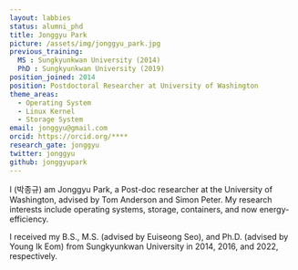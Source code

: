 ```yaml
---
layout: labbies
status: alumni_phd
title: Jonggyu Park
picture: /assets/img/jonggyu_park.jpg
previous_training:
  MS : Sungkyunkwan University (2014)
  PhD : Sungkyunkwan University (2019)
position_joined: 2014
position: Postdoctoral Researcher at University of Washington
theme_areas:
  - Operating System
  - Linux Kernel
  - Storage System
email: jonggyu@gmail.com
orcid: https://orcid.org/****
research_gate: jonggyu
twitter: jonggyu
github: jonggyupark
---
```


I (박종규) am Jonggyu Park, a Post-doc researcher at the University of Washington, advised by Tom Anderson and Simon Peter. My research interests include operating systems, storage, containers, and now energy-efficiency.

I received my B.S., M.S. (advised by Euiseong Seo), and Ph.D. (advised by Young Ik Eom) from Sungkyunkwan University in 2014, 2016, and 2022, respectively.
